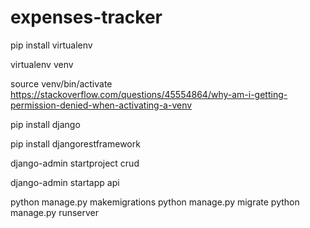 # expenses-tracker

pip install virtualenv

virtualenv venv

source venv/bin/activate
https://stackoverflow.com/questions/45554864/why-am-i-getting-permission-denied-when-activating-a-venv

pip install django

pip install djangorestframework

django-admin startproject crud

django-admin startapp api

python manage.py makemigrations
python manage.py migrate
python manage.py runserver